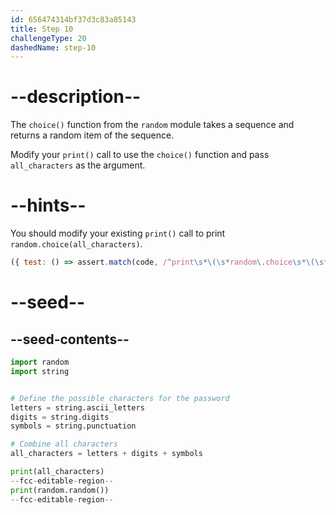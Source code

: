 ```yaml
---
id: 656474314bf37d3c83a85143
title: Step 10
challengeType: 20
dashedName: step-10
---
```


# --description--

The `choice()` function from the `random` module takes a sequence and returns a random item of the sequence.

Modify your `print()` call to use the `choice()` function and pass `all_characters` as the argument.

# --hints--

You should modify your existing `print()` call to print `random.choice(all_characters)`.

```js
({ test: () => assert.match(code, /^print\s*\(\s*random\.choice\s*\(\s*all_characters\s*\)\s*\)/m) })
```

# --seed--

## --seed-contents--

```py
import random
import string


# Define the possible characters for the password
letters = string.ascii_letters
digits = string.digits
symbols = string.punctuation

# Combine all characters
all_characters = letters + digits + symbols

print(all_characters)
--fcc-editable-region--
print(random.random())
--fcc-editable-region--
```

